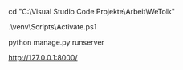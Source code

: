 cd "C:\Visual Studio Code Projekte\Arbeit\WeTolk"

.\venv\Scripts\Activate.ps1

python manage.py runserver

http://127.0.0.1:8000/
